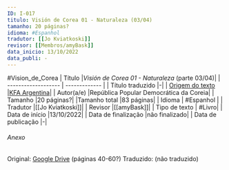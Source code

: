 ```yaml
---
ID: I-017
titulo: Visión de Corea 01 - Naturaleza (03/04)
tamanho: 20 páginas?
idioma: #Espanhol 
tradutor: [[Jo Kviatkoski]]
revisor: [[Membros/amyBask]]
data_inicio: 13/10/2022
data_publi: -
---
```

#Vision_de_Corea 
| Título              |_Visión de Corea 01 - Naturaleza_ (parte 03/04)|
| ------------------- | ------------- |
| Título traduzido    |-|
| [Origem do texto](https://kfaargentina.files.wordpress.com/2019/03/vision-de-corea-1-naturaleza.pdf)   |[KFA Argentina](https://kfaargentina.files.wordpress.com/2019/03/vision-de-corea-1-naturaleza.pdf)|
| Autor(a/e)          |República Popular Democrática da Coreia|
| Tamanho             |20 páginas?|
|Tamanho total        |83 páginas|
| Idioma              | #Espanhol |
| Tradutor            |[[Jo Kviatkoski]]|
| Revisor             |[[amyBask]]|
| Tipo de texto       | #Livro|
| Data de início      |13/10/2022|
| Data de finalização |não finalizado|
| Data de publicação  |-|

###### Anexo
Original: [Google Drive](https://drive.google.com/drive/folders/0B5aXB074TCjIZVJoWlktUU1WeGs?resourcekey=0-GvnL_D82eufCFbNEierNeA) (páginas 40-60?)
Traduzido: (não traduzido)